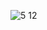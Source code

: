 ![5 12](https://cloud.githubusercontent.com/assets/16977501/14394371/8cebb94a-fde9-11e5-842d-31cd2e176ab3.PNG)

